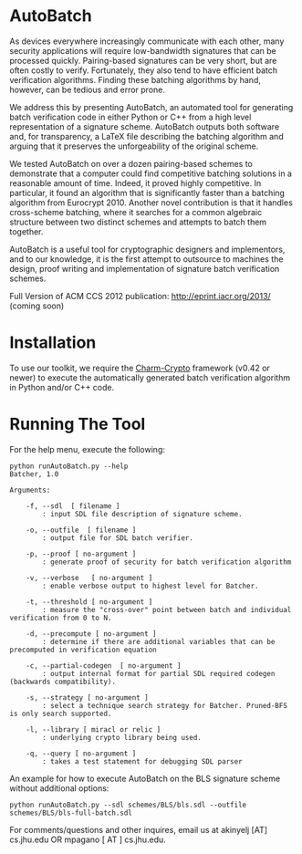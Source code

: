 AutoBatch
=========

As devices everywhere increasingly communicate with each other, many security applications will require low-bandwidth signatures that can be processed quickly. Pairing-based signatures can be very short, but are often costly to verify. Fortunately, they also tend to have efficient batch verification algorithms. Finding these batching algorithms by hand, however, can be tedious and error prone.

We address this by presenting AutoBatch, an automated tool for generating batch verification code in either Python or C++ from a high level representation of a signature scheme. AutoBatch outputs both software and, for transparency, a LaTeX file describing the batching algorithm and arguing that it preserves the unforgeability of the original scheme.

We tested AutoBatch on over a dozen pairing-based schemes to demonstrate that a computer could find competitive batching solutions in a reasonable amount of time. Indeed, it proved highly competitive. In particular, it found an algorithm that is significantly faster than a batching algorithm from Eurocrypt 2010. Another novel contribution is that it handles cross-scheme batching, where it searches for a common algebraic structure between two distinct schemes and attempts to batch them together.

AutoBatch is a useful tool for cryptographic designers and implementors, and to our knowledge, it is the first attempt to outsource to machines the design, proof writing and implementation of signature batch verification schemes.

Full Version of ACM CCS 2012 publication: http://eprint.iacr.org/2013/ (coming soon)

Installation
============

To use our toolkit, we require the [Charm-Crypto](https://github.com/jhuisi/charm/downloads) framework (v0.42 or newer) to execute the automatically generated batch verification algorithm in Python and/or C++ code.

Running The Tool
================

For the help menu, execute the following:

	python runAutoBatch.py --help
	Batcher, 1.0 
	
	Arguments: 
	
		-f, --sdl  [ filename ]
			: input SDL file description of signature scheme.
	
		-o, --outfile  [ filename ]
			: output file for SDL batch verifier.
	
		-p, --proof [ no-argument ]
			: generate proof of security for batch verification algorithm
	
		-v, --verbose   [ no-argument ]
			: enable verbose output to highest level for Batcher.
	
		-t, --threshold [ no-argument ]
			: measure the "cross-over" point between batch and individual verification from 0 to N.
	
		-d, --precompute [ no-argument ]
			: determine if there are additional variables that can be precomputed in verification equation
	
		-c, --partial-codegen  [ no-argument ]
			: output internal format for partial SDL required codegen (backwards compatibility).
	
		-s, --strategy [ no-argument ]
			: select a technique search strategy for Batcher. Pruned-BFS is only search supported.
	
		-l, --library [ miracl or relic ]
			: underlying crypto library being used.
	
		-q, --query [ no-argument ]
			: takes a test statement for debugging SDL parser
	

An example for how to execute AutoBatch on the BLS signature scheme without additional options:

	python runAutoBatch.py --sdl schemes/BLS/bls.sdl --outfile schemes/BLS/bls-full-batch.sdl

For comments/questions and other inquires, email us at akinyelj [AT] cs.jhu.edu OR mpagano [ AT ] cs.jhu.edu.

